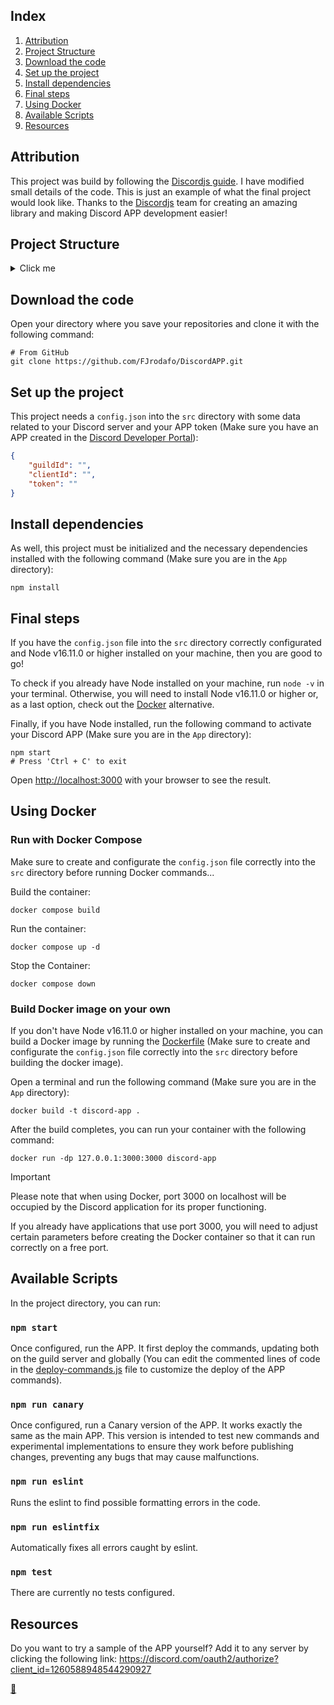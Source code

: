 ## Index

1. [Attribution](#attribution)
2. [Project Structure](#project-structure)
3. [Download the code](#download-the-code)
4. [Set up the project](#set-up-the-project)
5. [Install dependencies](#install-dependencies)
6. [Final steps](#final-steps)
7. [Using Docker](#using-docker)
8. [Available Scripts](#available-scripts)
9. [Resources](#resources)

## Attribution

This project was build by following the [Discordjs guide](https://discordjs.guide/). I have modified small details of the code. This is just an example of what the final project would look like. Thanks to the [Discordjs](https://discord.js.org/) team for creating an amazing library and making Discord APP development easier!

## Project Structure

<details>
<summary>Click me</summary>

```
App/
├── node_modules/
│   └── ...
├── src/
│   ├── commands/
│   │   ├── admin/
│   │   │   ├── ping.js
│   │   │   ├── prune.js
│   │   │   └── reload.js
│   │   ├── context-menu/
│   │   │   ├── avatar.js
│   │   │   └── user.js
│   │   ├── help/
│   │   │   └── help.js
│   │   ├── moderation/
│   │   │   └── kick.js
│   │   └── utility/
│   │       └── *.js
│   ├── events/
│   │   ├── interactionCreate.js
│   │   ├── messageCreate.js
│   │   └── ready.js
│   ├── utils/
│   │   └── emoji.js
│   ├── config.json
│   ├── deploy-commands.js
│   └── index.js
├── docker-compose.yaml
├── Dockerfile
├── package-lock.json
└── package.json
```
</details>

## Download the code

Open your directory where you save your repositories and clone it with the following command:

```shell
# From GitHub
git clone https://github.com/FJrodafo/DiscordAPP.git
```

## Set up the project

This project needs a `config.json` into the `src` directory with some data related to your Discord server and your APP token (Make sure you have an APP created in the [Discord Developer Portal](https://discord.com/developers/applications)):

```json
{
    "guildId": "",
    "clientId": "",
    "token": ""
}
```

## Install dependencies

As well, this project must be initialized and the necessary dependencies installed with the following command (Make sure you are in the `App` directory):

```shell
npm install
```

## Final steps

If you have the `config.json` file into the `src` directory correctly configurated and Node v16.11.0 or higher installed on your machine, then you are good to go!

To check if you already have Node installed on your machine, run `node -v` in your terminal. Otherwise, you will need to install Node v16.11.0 or higher or, as a last option, check out the [Docker](#using-docker) alternative.

Finally, if you have Node installed, run the following command to activate your Discord APP (Make sure you are in the `App` directory):

```shell
npm start
# Press 'Ctrl + C' to exit
```

Open [http://localhost:3000](http://localhost:3000) with your browser to see the result.

## Using Docker

### Run with Docker Compose

Make sure to create and configurate the `config.json` file correctly into the `src` directory before running Docker commands...

Build the container:

```shell
docker compose build
```

Run the container:

```shell
docker compose up -d
```

Stop the Container:

```shell
docker compose down
```

### Build Docker image on your own

If you don't have Node v16.11.0 or higher installed on your machine, you can build a Docker image by running the [Dockerfile](./Dockerfile) (Make sure to create and configurate the `config.json` file correctly into the `src` directory before building the docker image).

Open a terminal and run the following command (Make sure you are in the `App` directory):

```shell
docker build -t discord-app .
```

After the build completes, you can run your container with the following command:

```shell
docker run -dp 127.0.0.1:3000:3000 discord-app
```

> [!IMPORTANT]
> 
> Please note that when using Docker, port 3000 on localhost will be occupied by the Discord application for its proper functioning.
> 
> If you already have applications that use port 3000, you will need to adjust certain parameters before creating the Docker container so that it can run correctly on a free port.

## Available Scripts

In the project directory, you can run:

### `npm start`

Once configured, run the APP. It first deploy the commands, updating both on the guild server and globally (You can edit the commented lines of code in the [deploy-commands.js](./src/deploy-commands.js) file to customize the deploy of the APP commands).

### `npm run canary`

Once configured, run a Canary version of the APP. It works exactly the same as the main APP. This version is intended to test new commands and experimental implementations to ensure they work before publishing changes, preventing any bugs that may cause malfunctions.

### `npm run eslint`

Runs the eslint to find possible formatting errors in the code.

### `npm run eslintfix`

Automatically fixes all errors caught by eslint.

### `npm test`

There are currently no tests configured.

## Resources

Do you want to try a sample of the APP yourself? Add it to any server by clicking the following link: https://discord.com/oauth2/authorize?client_id=1260588948544290927

<link rel="stylesheet" href="./README.css">
<a class="scrollup" href="#top">&#x1F53C</a>